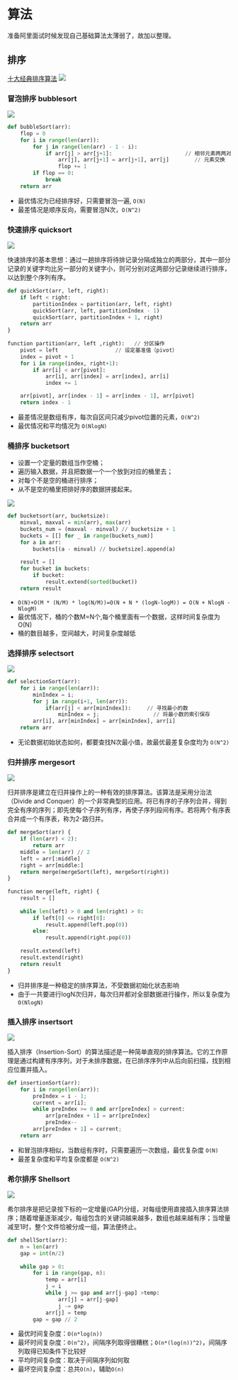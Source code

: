 # 算法
准备阿里面试时候发现自己基础算法太薄弱了，故加以整理。

## 排序
[十大经典排序算法](https://www.cnblogs.com/onepixel/p/7674659.html)
![](https://uploadfiles.nowcoder.com/images/20160824/616717_1472008641084_2F78A57BC1F1F11FDF7DA1A97FAF8049)


### 冒泡排序 bubblesort
![](https://images2017.cnblogs.com/blog/849589/201710/849589-20171015223238449-2146169197.gif)

```python
def bubbleSort(arr):
    flop = 0    
    for i in range(len(arr)):
        for j in range(len(arr) - 1 - i):
            if arr[j] > arr[j+1]:                       // 相邻元素两两对比
                arr[j], arr[j+1] = arr[j+1], arr[j]        // 元素交换
                flop += 1
        if flop == 0:
            break
    return arr
```

- 最优情况为已经排序好，只需要冒泡一遍, `O(N)`
- 最差情况是顺序反向，需要冒泡N次，`O(N^2)`

### 快速排序 quicksort

![](https://images2017.cnblogs.com/blog/849589/201710/849589-20171015230936371-1413523412.gif)

快速排序的基本思想：通过一趟排序将待排记录分隔成独立的两部分，其中一部分记录的关键字均比另一部分的关键字小，则可分别对这两部分记录继续进行排序，以达到整个序列有序。

```python
def quickSort(arr, left, right): 
    if left < right:
        partitionIndex = partition(arr, left, right)
        quickSort(arr, left, partitionIndex - 1)
        quickSort(arr, partitionIndex + 1, right)
    return arr
}
 
function partition(arr, left ,right):   // 分区操作
    pivot = left                  // 设定基准值（pivot）
    index = pivot + 1
    for i in range(index, right+1):
        if arr[i] < arr[pivot]:
            arr[i], arr[index] = arr[index], arr[i]
            index += 1

    arr[pivot], arr[index - 1] = arr[index - 1], arr[pivot]
    return index - 1
```

- 最差情况是数组有序，每次自区间只减少pivot位置的元素，`O(N^2)`
- 最优情况和平均情况为 `O(NlogN)`

### 桶排序 bucketsort

- 设置一个定量的数组当作空桶；
- 遍历输入数据，并且把数据一个一个放到对应的桶里去；
- 对每个不是空的桶进行排序；
- 从不是空的桶里把排好序的数据拼接起来。 

![](https://images2017.cnblogs.com/blog/849589/201710/849589-20171015232107090-1920702011.png)

```python
def bucketsort(arr, bucketsize):
    minval, maxval = min(arr), max(arr)
    buckets_num = (maxval - minval) // bucketsize + 1 
    buckets = [[] for _ in range(buckets_num)]
    for a in arr:
        buckets[(a - minval) // bucketsize].append(a)
    
    result = []
    for bucket in buckets:
        if bucket:
            result.extend(sorted(bucket))
    return result
```

- `O(N)+O(M * (N/M) * log(N/M))=O(N + N * (logN-logM)) = O(N + NlogN - NlogM)`
- 最优情况下，桶的个数M=N个,每个桶里面有一个数据，这样时间复杂度为O(N)
- 桶的数目越多，空间越大，时间复杂度越低


### 选择排序 selectsort
![](https://images2017.cnblogs.com/blog/849589/201710/849589-20171015224719590-1433219824.gif)

```python
def selectionSort(arr):
    for i in range(len(arr)):
        minIndex = i;
        for j in range(i+1, len(arr)):
            if(arr[j] < arr[minIndex]):     // 寻找最小的数
                minIndex = j;                 // 将最小数的索引保存
        arr[i], arr[minIndex] = arr[minIndex], arr[i]
    return arr
```

- 无论数据初始状态如何，都要查找N次最小值，故最优最差复杂度均为 `O(N^2)`

### 归并排序 mergesort
![](https://images2017.cnblogs.com/blog/849589/201710/849589-20171015230557043-37375010.gif)

归并排序是建立在归并操作上的一种有效的排序算法。该算法是采用分治法（Divide and Conquer）的一个非常典型的应用。将已有序的子序列合并，得到完全有序的序列；即先使每个子序列有序，再使子序列段间有序。若将两个有序表合并成一个有序表，称为2-路归并。 

```python
def mergeSort(arr) {
    if (len(arr) < 2):
        return arr
    middle = len(arr) // 2
    left = arr[:middle]
    right = arr[middle:]
    return merge(mergeSort(left), mergeSort(right))
}
 
function merge(left, right) {
    result = []
 
    while len(left) > 0 and len(right) > 0:
        if left[0] <= right[0]:
            result.append(left.pop(0))
        else:
            result.append(right.pop(0))
 
    result.extend(left)
    result.extend(right)
    return result
}
```

- 归并排序是一种稳定的排序算法，不受数据初始化状态影响
- 由于一共要进行logN次归并，每次归并都对全部数据进行操作，所以复杂度为`O(NlogN)`

### 插入排序 insertsort
![](https://images2017.cnblogs.com/blog/849589/201710/849589-20171015225645277-1151100000.gif)

插入排序（Insertion-Sort）的算法描述是一种简单直观的排序算法。它的工作原理是通过构建有序序列，对于未排序数据，在已排序序列中从后向前扫描，找到相应位置并插入。

```python
def insertionSort(arr):
    for i in range(len(arr)):
        preIndex = i - 1;
        current = arr[i];
        while preIndex >= 0 and arr[preIndex] > current:
            arr[preIndex + 1] = arr[preIndex]
            preIndex--
        arr[preIndex + 1] = current;
    return arr
```

- 和冒泡排序相似，当数组有序时，只需要遍历一次数组，最优复杂度 `O(N)`
- 最差复杂度和平均复杂度都是 `O(N^2)`

### 希尔排序 Shellsort

![](https://images2015.cnblogs.com/blog/1024555/201611/1024555-20161128110416068-1421707828.png)

希尔排序是把记录按下标的一定增量(GAP)分组，对每组使用直接插入排序算法排序；随着增量逐渐减少，每组包含的关键词越来越多，数组也越来越有序；当增量减至1时，整个文件恰被分成一组，算法便终止。

```python
def shellSort(arr): 
    n = len(arr)
    gap = int(n/2)
  
    while gap > 0: 
        for i in range(gap, n): 
            temp = arr[i] 
            j = i 
            while j >= gap and arr[j-gap] >temp: 
                arr[j] = arr[j-gap] 
                j -= gap 
            arr[j] = temp 
        gap = gap // 2
```

- 最优时间复杂度：`O(n*log(n))`
- 最坏时间复杂度：`O(n^2)`，间隔序列取得很糟糕；`O(n*(log(n))^2)`，间隔序列取得已知条件下比较好
- 平均时间复杂度：取决于间隔序列如何取
- 最坏空间复杂度：总共`O(n)`，辅助`O(n)`
